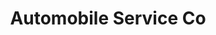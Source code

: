 ---
title: "Automobile Service Co"
url: /saint-louis-park/automobile-service-co/
shop: car repair
---
